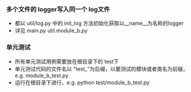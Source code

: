 ### 多个文件的 logger写入同一个 log文件
* 都以 util/log.py 中的 init_log 方法初始化获取以__name__为名称的logger
* 详见 main.py  util.module_b.py 

### 单元测试
* 所有单元测试用例需要放在根目录下的 test下
* 单元测试代码的文件名以 "test_"为后缀，以要测试的模块或者类名为前缀，e.g. module_b_test.py
* 运行在根目录下进行，e.g. python test/module_b_test.py

